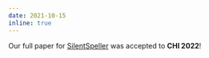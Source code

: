 ```yaml
---
date: 2021-10-15
inline: true
---
```

Our full paper for [SilentSpeller](https://dl.acm.org/doi/10.1145/3491102.3502015) was accepted to **CHI 2022**!